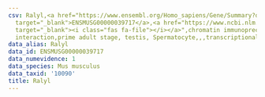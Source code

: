 ```yaml
---
csv: Ralyl,<a href="https://www.ensembl.org/Homo_sapiens/Gene/Summary?db=core;g=ENSMUSG00000039717"
  target="_blank">ENSMUSG00000039717</a>,<a href="https://www.ncbi.nlm.nih.gov/pubmed/25450459"
  target="_blank"><i class="fas fa-file"></i></a>",chromatin immunoprecipitation assay,direct
  interaction,prime adult stage, testis, Spermatocyte,,,transcriptional regulation,
data_alias: Ralyl
data_id: ENSMUSG00000039717
data_numevidence: 1
data_species: Mus musculus
data_taxid: '10090'
title: Ralyl
---
```

